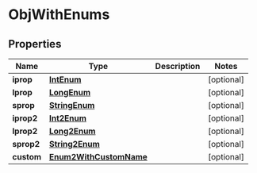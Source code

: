 
# ObjWithEnums

## Properties
Name | Type | Description | Notes
------------ | ------------- | ------------- | -------------
**iprop** | [**IntEnum**](IntEnum.md) |  |  [optional]
**lprop** | [**LongEnum**](LongEnum.md) |  |  [optional]
**sprop** | [**StringEnum**](StringEnum.md) |  |  [optional]
**iprop2** | [**Int2Enum**](Int2Enum.md) |  |  [optional]
**lprop2** | [**Long2Enum**](Long2Enum.md) |  |  [optional]
**sprop2** | [**String2Enum**](String2Enum.md) |  |  [optional]
**custom** | [**Enum2WithCustomName**](Enum2WithCustomName.md) |  |  [optional]



